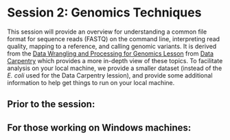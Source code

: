 # Session 2: Genomics Techniques
This session will provide an overview for understanding a common file format for sequence reads (FASTQ) on the command line, interpreting read quality, mapping to a reference, and calling genomic variants. It is derived from the [Data Wrangling and Processing for Genomics Lesson](https://datacarpentry.org/wrangling-genomics/) from [Data Carpentry](https://datacarpentry.org/lessons/) which provides a more in-depth view of these topics.  To facilitate analysis on your local machine, we provide a smaller dataset (instead of the <i>E. coli</i> used for the Data Carpentry lession), and provide some additional information to help get things to run on your local machine. 

## Prior to the session: 
 
## For those working on Windows machines:


